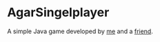 # AgarSingelplayer


A simple Java game developed by <a href="https://github.com/wautischer">me</a> and a <a href="https://github.com/sschaar">friend</a>.
